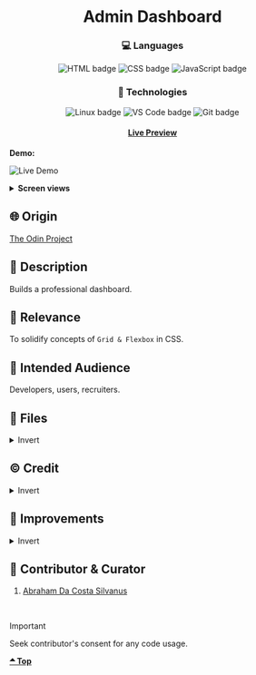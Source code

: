 <div align='center'>

# Admin Dashboard
</div>
<div align='center'>
    <h3>💻 Languages</h3>
    <img src="https://img.shields.io/badge/HTML5-E34F26?style=for-the-badge&logo=html5&logoColor=white" alt="HTML badge">
    <img src="https://img.shields.io/badge/CSS3-1572B6?style=for-the-badge&logo=css3&logoColor=white" alt="CSS badge">
    <img src="https://img.shields.io/badge/JavaScript-F7DF1E?style=for-the-badge&logo=javascript&logoColor=black" alt="JavaScript badge">
    <h3>🔧 Technologies</h3>
    <img src="https://img.shields.io/badge/Linux-FCC624?style=for-the-badge&logo=linux&logoColor=black" alt="Linux badge">
    <img src="https://img.shields.io/badge/VS_Code-007ACC?style=for-the-badge&logo=visual-studio-code&logoColor=white" alt="VS Code badge">
    <img src="https://img.shields.io/badge/Git-F05032?style=for-the-badge&logo=git&logoColor=white" alt="Git badge">
    <h4><a href="https://asdacosta.github.io/admin-dashboard/">Live Preview</a></h4>
</div>

**Demo:**

![Live Demo](./view-imgs/dashboard-demo.gif)

<details>

**<summary>Screen views</summary>**

**Desktop View:**

<img src="./view-imgs/desktop.png" alt="desktop view">
<br>

**Mobile View:**

It's a desktop application

</details>

## 🌐 Origin
[The Odin Project](https://www.theodinproject.com/)

## 📝 Description
Builds a professional dashboard.

## 🎯 Relevance
To solidify concepts of `Grid & Flexbox` in CSS. 

## 👥 Intended Audience
Developers, users, recruiters.


## 📂 Files
<details>
<summary>Invert</summary>

| File | Description |
| - | - |
|`index.html`| Sets structure of website.|
|`style.css`| Makes website look presentable.|
|`view-imgs`| Contains the live demo and different screen views used in `README.md`.|

</details>


## ©️ Credit
<details>
<summary>Invert</summary>

| File |  Credence |
| - | - |
|`imgs/my-profile.jpg`| Photo by Shubham Dhage on [Unsplash](https://unsplash.com/) |
|`imgs/user4.jpg`| Photo by Align Towards on [Unsplash](https://unsplash.com/) |
|`imgs/user3.jpg`| Photo by Julien Tromeur on [Unsplash](https://unsplash.com/) |
|`imgs/user1.jpg`| Photo by aldi sigun on [Unsplash](https://unsplash.com/) |
|`imgs/*.svg`| Icons from [Material Design Icons](https://pictogrammers.com/library/mdi/) |
</details>

## 🔄 Improvements
<details>
<summary>Invert</summary>
- [ ] Add hovering effect to dashboard options.

</details>

## 👤 Contributor & Curator
1. [Abraham Da Costa Silvanus](https://github.com/asdacosta) 

<br>

> [!IMPORTANT]
> Seek contributor's consent for any code usage.

**[🞁 Top](#admin-dashboard)**